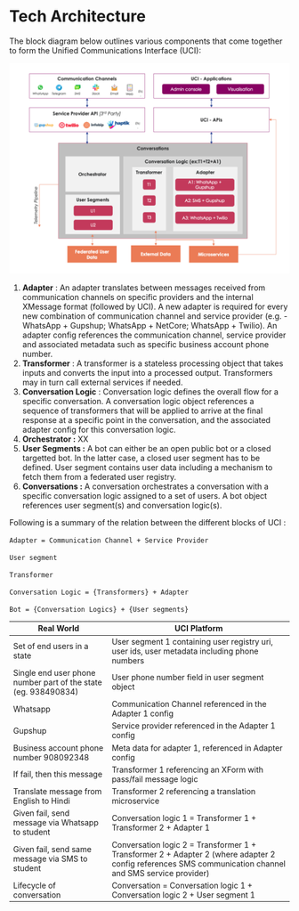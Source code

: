 # Tech Architecture

The block diagram below outlines various components that come together to form the Unified Communications Interface (UCI):

![Tech Architecture Diagram](<../../.gitbook/assets/UCI Architecture Updated.png>)

1. **Adapter** : An adapter translates between messages received from communication channels on specific providers and the internal XMessage format (followed by UCI). A new adapter is required for every new combination of communication channel and service provider (e.g. - WhatsApp + Gupshup; WhatsApp + NetCore; WhatsApp + Twilio). An adapter config references the communication channel, service provider and associated metadata such as specific business account phone number.
2. **Transformer** : A transformer is a stateless processing object that takes inputs and converts the input into a processed output. Transformers may in turn call external services if needed.&#x20;
3. **Conversation Logic** : Conversation logic defines the overall flow for a specific conversation. A conversation logic object references a sequence of transformers that will be applied to arrive at the final response at a specific point in the conversation, and the associated adapter config for this conversation logic.
4. **Orchestrator :** XX
5. **User Segments :** A bot can either be an open public bot or a closed targetted bot. In the latter case, a closed user segment has to be defined. User segment contains user data including a mechanism to fetch them from a federated user registry.
6. **Conversations :** A conversation orchestrates a conversation with a specific conversation logic assigned to a set of users. A bot object references user segment(s) and conversation logic(s).

Following is a summary of the relation between the different blocks of UCI :

`Adapter = Communication Channel + Service Provider`&#x20;

`User segment`&#x20;

`Transformer`&#x20;

`Conversation Logic = {Transformers} + Adapter`&#x20;

`Bot = {Conversation Logics} + {User segments}`

| Real World                                                     | UCI Platform                                                                                                                                            |
| -------------------------------------------------------------- | ------------------------------------------------------------------------------------------------------------------------------------------------------- |
| Set of end users in a state                                    | User segment 1 containing user registry uri, user ids, user metadata including phone numbers                                                            |
| Single end user phone number part of the state (eg. 938490834) | User phone number field in user segment object                                                                                                          |
| Whatsapp                                                       | Communication Channel referenced in the Adapter 1 config                                                                                                |
| Gupshup                                                        | Service provider referenced in the Adapter 1 config                                                                                                     |
| Business account phone number 908092348                        | Meta data for adapter 1, referenced in Adapter config                                                                                                   |
| If fail, then this message                                     | Transformer 1 referencing an XForm with pass/fail message logic                                                                                         |
| Translate message from English to Hindi                        | Transformer 2 referencing a translation microservice                                                                                                    |
| Given fail, send message via Whatsapp to student               | Conversation logic 1 = Transformer 1 + Transformer 2 + Adapter 1                                                                                        |
| Given fail, send same message via SMS to student               | Conversation logic 2 = Transformer 1 + Transformer 2 + Adapter 2 (where adapter 2 config references SMS communication channel and SMS service provider) |
| Lifecycle of conversation                                      | Conversation = Conversation logic 1 + Conversation logic 2 + User segment 1                                                                             |

